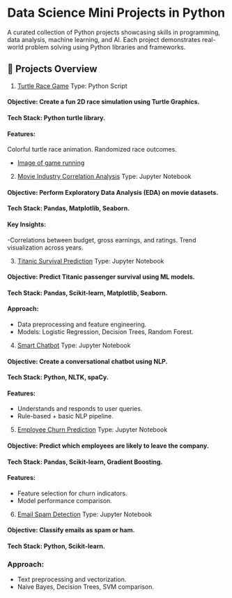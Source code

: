 # Data Science Mini Projects in  Python
A curated collection of Python projects showcasing skills in programming, data analysis, machine learning, and AI. Each project demonstrates real-world problem solving using Python libraries and frameworks.

## 🚀 Projects Overview
1. [Turtle Race Game](https://github.com/Lubula/Data-Science-Mini-Projects-in-Python/blob/main/1_turtle_race_game.py)
Type: Python Script
#### Objective: Create a fun 2D race simulation using Turtle Graphics.
#### Tech Stack: Python turtle library.
#### Features:
Colorful turtle race animation.
Randomized race outcomes.
- [Image of game running](https://github.com/Lubula/Data-Science-Mini-Projects-in-Python/blob/main/1_turtle_race_game.py%20(Image%20of%20running%20game).png)

2. [Movie Industry Correlation Analysis](https://github.com/Lubula/Data-Science-Mini-Projects-in-Python/blob/main/2_movie_industry_correlation.ipynb)
Type: Jupyter Notebook
#### Objective: Perform Exploratory Data Analysis (EDA) on movie datasets.
#### Tech Stack: Pandas, Matplotlib, Seaborn.
#### Key Insights:
-Correlations between budget, gross earnings, and ratings.
Trend visualization across years.

3. [Titanic Survival Prediction](https://github.com/Lubula/Data-Science-Mini-Projects-in-Python/blob/main/3_titanic_survival_prediction.ipynb)
Type: Jupyter Notebook
#### Objective: Predict Titanic passenger survival using ML models.
#### Tech Stack: Pandas, Scikit-learn, Matplotlib, Seaborn.
#### Approach:
- Data preprocessing and feature engineering.
- Models: Logistic Regression, Decision Trees, Random Forest.

4. [Smart Chatbot](https://github.com/Lubula/Data-Science-Mini-Projects-in-Python/blob/main/4_smart_chatbot.ipynb)
Type: Jupyter Notebook
#### Objective: Create a conversational chatbot using NLP.
#### Tech Stack: Python, NLTK, spaCy.
#### Features:
- Understands and responds to user queries.
- Rule-based + basic NLP pipeline.

5. [Employee Churn Prediction](https://github.com/Lubula/Data-Science-Mini-Projects-in-Python/blob/main/5_employee_churn_prediction.ipynb)
Type: Jupyter Notebook
#### Objective: Predict which employees are likely to leave the company.
#### Tech Stack: Pandas, Scikit-learn, Gradient Boosting.
#### Features:
- Feature selection for churn indicators.
- Model performance comparison.

6. [Email Spam Detection](https://github.com/Lubula/Data-Science-Mini-Projects-in-Python/blob/main/5_employee_churn_prediction.ipynb)
Type: Jupyter Notebook
#### Objective: Classify emails as spam or ham.
#### Tech Stack: Python, Scikit-learn.
### Approach:
- Text preprocessing and vectorization.
- Naive Bayes, Decision Trees, SVM comparison.
